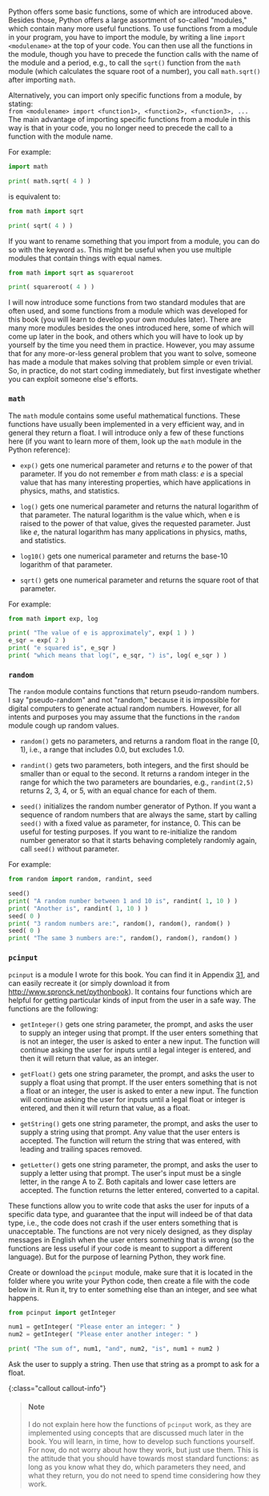 Python offers some basic functions, some of which are introduced above.
Besides those, Python offers a large assortment of so-called "modules,"
which contain many more useful functions. To use functions from a module
in your program, you have to import the module, by writing a line
`import <modulename>` at the top of your code. You can then use all the
functions in the module, though you have to precede the function calls
with the name of the module and a period, e.g., to call the `sqrt()`
function from the `math` module (which calculates the square root of a
number), you call `math.sqrt()` after importing `math`.

Alternatively, you can import only specific functions from a module, by
stating:  
`from <modulename> import <function1>, <function2>, <function3>, ...`  
The main advantage of importing specific functions from a module in this
way is that in your code, you no longer need to precede the call to a
function with the module name.

For example:

```python
import math

print( math.sqrt( 4 ) )
```

is equivalent to:

```python
from math import sqrt

print( sqrt( 4 ) )
```

If you want to rename something that you import from a module, you can
do so with the keyword `as`. This might be useful when you use multiple
modules that contain things with equal names.

```python
from math import sqrt as squareroot

print( squareroot( 4 ) )
```

I will now introduce some functions from two standard modules that are
often used, and some functions from a module which was developed for
this book (you will learn to develop your own modules later). There are
many more modules besides the ones introduced here, some of which will
come up later in the book, and others which you will have to look up by
yourself by the time you need them in practice. However, you may assume
that for any more-or-less general problem that you want to solve,
someone has made a module that makes solving that problem simple or even
trivial. So, in practice, do not start coding immediately, but first
investigate whether you can exploit someone else's efforts.

### `math`

The `math` module contains some useful mathematical functions. These
functions have usually been implemented in a very efficient way, and in
general they return a float. I will introduce only a few of these
functions here (if you want to learn more of them, look up the `math`
module in the Python reference):

-   `exp()` gets one numerical parameter and returns $e$ to the power of
    that parameter. If you do not remember $e$ from math class: $e$ is a
    special value that has many interesting properties, which have
    applications in physics, maths, and statistics.

-   `log()` gets one numerical parameter and returns the natural
    logarithm of that parameter. The natural logarithm is the value
    which, when e is raised to the power of that value, gives the
    requested parameter. Just like $e$, the natural logarithm has many
    applications in physics, maths, and statistics.

-   `log10()` gets one numerical parameter and returns the base-10
    logarithm of that parameter.

-   `sqrt()` gets one numerical parameter and returns the square root of
    that parameter.

For example:

```python
from math import exp, log

print( "The value of e is approximately", exp( 1 ) )
e_sqr = exp( 2 )
print( "e squared is", e_sqr )
print( "which means that log(", e_sqr, ") is", log( e_sqr ) )
```

### `random`

The `random` module contains functions that return pseudo-random
numbers. I say "pseudo-random" and not "random," because it is
impossible for digital computers to generate actual random numbers.
However, for all intents and purposes you may assume that the functions
in the `random` module cough up random values.

-   `random()` gets no parameters, and returns a random float in the
    range $[0,1)$, i.e., a range that includes 0.0, but excludes 1.0.

-   `randint()` gets two parameters, both integers, and the first should
    be smaller than or equal to the second. It returns a random integer
    in the range for which the two parameters are boundaries, e.g.,
    `randint(2,5)` returns 2, 3, 4, or 5, with an equal chance for each
    of them.

-   `seed()` initializes the random number generator of Python. If you
    want a sequence of random numbers that are always the same, start by
    calling `seed()` with a fixed value as parameter, for instance, 0.
    This can be useful for testing purposes. If you want to
    re-initialize the random number generator so that it starts behaving
    completely randomly again, call `seed()` without parameter.

For example:

```python
from random import random, randint, seed

seed()
print( "A random number between 1 and 10 is", randint( 1, 10 ) )
print( "Another is", randint( 1, 10 ) )
seed( 0 )
print( "3 random numbers are:", random(), random(), random() )
seed( 0 )
print( "The same 3 numbers are:", random(), random(), random() )
```

### `pcinput`

`pcinput` is a module I wrote for this book. You can find it in Appendix
<a href="#ch:pcinput" data-reference-type="ref" data-reference="ch:pcinput">31</a>,
and can easily recreate it (or simply download it from
<http://www.spronck.net/pythonbook>). It contains four functions which
are helpful for getting particular kinds of input from the user in a
safe way. The functions are the following:

-   `getInteger()` gets one string parameter, the prompt, and asks the
    user to supply an integer using that prompt. If the user enters
    something that is not an integer, the user is asked to enter a new
    input. The function will continue asking the user for inputs until a
    legal integer is entered, and then it will return that value, as an
    integer.

-   `getFloat()` gets one string parameter, the prompt, and asks the
    user to supply a float using that prompt. If the user enters
    something that is not a float or an integer, the user is asked to
    enter a new input. The function will continue asking the user for
    inputs until a legal float or integer is entered, and then it will
    return that value, as a float.

-   `getString()` gets one string parameter, the prompt, and asks the
    user to supply a string using that prompt. Any value that the user
    enters is accepted. The function will return the string that was
    entered, with leading and trailing spaces removed.

-   `getLetter()` gets one string parameter, the prompt, and asks the
    user to supply a letter using that prompt. The user's input must be
    a single letter, in the range A to Z. Both capitals and lower case
    letters are accepted. The function returns the letter entered,
    converted to a capital.

These functions allow you to write code that asks the user for inputs of
a specific data type, and guarantee that the input will indeed be of
that data type, i.e., the code does not crash if the user enters
something that is unacceptable. The functions are not very nicely
designed, as they display messages in English when the user enters
something that is wrong (so the functions are less useful if your code
is meant to support a different language). But for the purpose of
learning Python, they work fine.

Create or download the `pcinput` module, make sure that it is located in
the folder where you write your Python code, then create a file with the
code below in it. Run it, try to enter something else than an integer,
and see what happens.

```python
from pcinput import getInteger

num1 = getInteger( "Please enter an integer: " )
num2 = getInteger( "Please enter another integer: " )

print( "The sum of", num1, "and", num2, "is", num1 + num2 )
```

Ask the user to supply a string. Then use that string as a prompt to ask
for a float.

{:class="callout callout-info"}
> #### Note
> I do not explain here how the functions of `pcinput` work, as they are implemented using concepts that are discussed much later in the book. You will learn, in time, how to develop such functions yourself. For now, do not worry about how they work, but just use them. This is the attitude that you should have towards most standard functions: as long as you know what they do, which parameters they need, and what they return, you do not need to spend time considering how they work.

